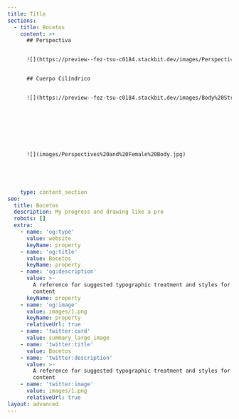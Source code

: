 ```yaml
---
title: Title
sections:
  - title: Bocetos
    content: >+
      ## Perspectiva


      ![](https://preview--fez-tsu-c0184.stackbit.dev/images/Perspectives.jpg)


      ## Cuerpo Cilíndrico 


      ![](https://preview--fez-tsu-c0184.stackbit.dev/images/Body%20Structure%20in%20Cilindros.jpg)








      ![](images/Perspectives%20and%20Female%20Body.jpg)





    type: content_section
seo:
  title: Bocetos
  description: My progress and drawing like a pro
  robots: []
  extra:
    - name: 'og:type'
      value: website
      keyName: property
    - name: 'og:title'
      value: Bocetos
      keyName: property
    - name: 'og:description'
      value: >-
        A reference for suggested typographic treatment and styles for your
        content
      keyName: property
    - name: 'og:image'
      value: images/1.png
      keyName: property
      relativeUrl: true
    - name: 'twitter:card'
      value: summary_large_image
    - name: 'twitter:title'
      value: Bocetos
    - name: 'twitter:description'
      value: >-
        A reference for suggested typographic treatment and styles for your
        content
    - name: 'twitter:image'
      value: images/1.png
      relativeUrl: true
layout: advanced
---
```

